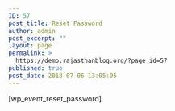```yaml
---
ID: 57
post_title: Reset Password
author: admin
post_excerpt: ""
layout: page
permalink: >
  https://demo.rajasthanblog.org/?page_id=57
published: true
post_date: 2018-07-06 13:05:05
---
```

[wp_event_reset_password]